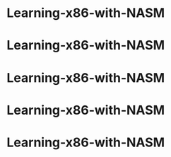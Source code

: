 # Learning-x86-with-NASM
# Learning-x86-with-NASM
# Learning-x86-with-NASM
# Learning-x86-with-NASM
# Learning-x86-with-NASM
